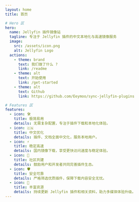 ```yaml
---
layout: home
title: 首页

# Hero 区
hero:
  name: Jellyfin 插件镜像站
  tagline: 专注于 Jellyfin 插件的中文本地化与高速镜像服务
  image:
    src: /assets/icon.png
    alt: Jellyfin Logo
  actions:
    - theme: brand
      text: 我们做了什么 ?
      link: /readme
    - theme: alt
      text: 开始使用
      link: /get-started
    - theme: alt
      text: Github
      link: https://github.com/Eeymoo/sync-jellyfin-plugins

# Features 区
features:
  - icon: 🛠️
    title: 极简易用
    details: 无需复杂配置，专注于插件下载和本地化体验。
  - icon: 🇨🇳
    title: 中文优化
    details: 插件、文档全面中文化，服务本地用户。
  - icon: ⚡
    title: 稳定高速
    details: 国内镜像下载，享受更快访问速度与稳定体验。
  - icon: 🤝
    title: 社区共建
    details: 鼓励用户和开发者共同完善插件生态。
  - icon: 🛡️
    title: 安全可靠
    details: 严格筛选优质插件，保障下载内容安全无忧。
  - icon: 🔄
    title: 丰富资源
    details: 持续更新 Jellyfin 插件和相关资料，助力多媒体体验升级。
---
```


